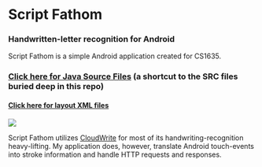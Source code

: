<h1>Script Fathom</h1>
<h3>Handwritten-letter recognition for Android</h3>

<p>
Script Fathom is a simple Android application created for CS1635.
</p>

<h3><a href="https://github.com/buckyoung/ScriptFathom/tree/master/src/main/java/edu/pitt/bcy3/scriptfathom">Click here for Java Source Files</a> (a shortcut to the SRC files buried deep in this repo)</h3>
<h4><a href="https://github.com/buckyoung/ScriptFathom/tree/master/src/main/res/layout">Click here for layout XML files</a> </h4>
<p>
<img src="http://buckyoung.com/wp-res/portfolio/script/2.png" />
</p>
<p>
Script Fathom utilizes <a href="http://cwritepad.appspot.com">CloudWrite</a> for most
of its handwriting-recognition heavy-lifting. My application does, however,
translate Android touch-events into stroke information and handle HTTP requests
and responses.
</p>


